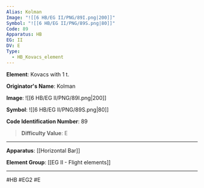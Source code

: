 ```yaml
---
Alias: Kolman
Image: "![[6 HB/EG II/PNG/89I.png|200]]"
Symbol: "![[6 HB/EG II/PNG/89S.png|80]]"
Code: 89
Apparatus: HB
EG: II
DV: E
Type:
  - HB_Kovacs_element
---
```

**Element**: Kovacs with 1 t.

**Originator's Name**: Kolman

**Image**:
![[6 HB/EG II/PNG/89I.png|200]]

**Symbol**:
![[6 HB/EG II/PNG/89S.png|80]]

**Code Identification Number**: 89

>**Difficulty Value**: E

___
**Apparatus**: [[Horizontal Bar]]

**Element Group**: [[EG II - Flight elements]]
___
#HB #EG2 #E
